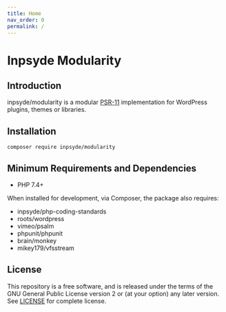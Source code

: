 ```yaml
---
title: Home
nav_order: 0
permalink: /
---
```


# Inpsyde Modularity



## Introduction

inpsyde/modularity is a modular [PSR-11](https://github.com/php-fig/container) implementation for WordPress plugins, themes or libraries.



## Installation

```shell
composer require inpsyde/modularity
```



## Minimum Requirements and Dependencies

* PHP 7.4+

When installed for development, via Composer, the package also requires:

* inpsyde/php-coding-standards
* roots/wordpress
* vimeo/psalm
* phpunit/phpunit
* brain/monkey
* mikey179/vfsstream



## License
This repository is a free software, and is released under the terms of the GNU General Public License version 2 or (at your option) any later version. See [LICENSE](https://github.com/inpsyde/modularity/blob/master/LICENSE) for complete license.
